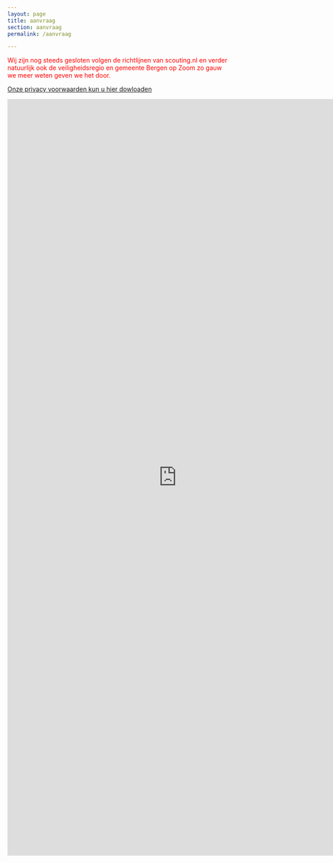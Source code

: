 ```yaml
---
layout: page
title: aanvraag
section: aanvraag
permalink: /aanvraag

---
```


<span style="color:red"> Wij zijn nog steeds gesloten volgen de richtlijnen van scouting.nl en verder natuurlijk ook de veiligheidsregio en gemeente Bergen op Zoom zo gauw we meer weten geven we het door. </span>

[Onze privacy voorwaarden kun u hier dowloaden](../assets/Privacybeleid.pdf)

<iframe src="https://docs.google.com/forms/d/1TOLVVNQJks3JWlBnBfNFbXW6OrRFU7tp5wRp1ggo7Fc/viewform?embedded=true#start=embed" width="760" height="1700" frameborder="0" marginheight="0" marginwidth="0">Bezig met laden...</iframe>

